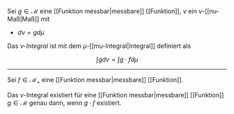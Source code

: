 Sei $g \in \mathcal{M}$ eine [[Funktion messbar|messbare]] [[Funktion]], $\nu$ ein $\nu$-[[nu-Maß|Maß]] mit
- $d\nu = g d\mu$

Das *$\nu$-Integral* ist mit dem $\mu$-[[mu-Integral|Integral]] definiert als

$$
	\int g d\nu = \int g \cdot f d\mu
$$

---

Sei $f \in \mathcal{M}_+$ eine [[Funktion messbar|messbare]] [[Funktion]].

Das $\nu$-Integral existiert für eine [[Funktion messbar|messbare]] [[Funktion]] $g \in \mathcal{M}$ genau dann, wenn $g \cdot f$ existiert.